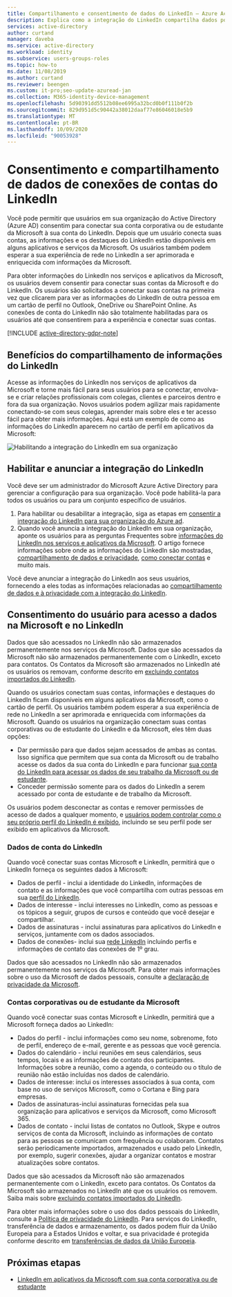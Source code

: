 ```yaml
---
title: Compartilhamento e consentimento de dados do LinkedIn – Azure Active Directory | Microsoft Docs
description: Explica como a integração do LinkedIn compartilha dados por meio dos aplicativos da Microsoft no Azure Active Directory
services: active-directory
author: curtand
manager: daveba
ms.service: active-directory
ms.workload: identity
ms.subservice: users-groups-roles
ms.topic: how-to
ms.date: 11/08/2019
ms.author: curtand
ms.reviewer: beengen
ms.custom: it-pro;seo-update-azuread-jan
ms.collection: M365-identity-device-management
ms.openlocfilehash: 5d90391dd5512b08ee6995a32bcd0b0f111b0f2b
ms.sourcegitcommit: 829d951d5c90442a38012daaf77e86046018e5b9
ms.translationtype: MT
ms.contentlocale: pt-BR
ms.lasthandoff: 10/09/2020
ms.locfileid: "90053928"
---
```

# <a name="linkedin-account-connections-data-sharing-and-consent"></a>Consentimento e compartilhamento de dados de conexões de contas do LinkedIn

Você pode permitir que usuários em sua organização do Active Directory (Azure AD) consentim para conectar sua conta corporativa ou de estudante da Microsoft à sua conta do LinkedIn. Depois que um usuário conecta suas contas, as informações e os destaques do LinkedIn estão disponíveis em alguns aplicativos e serviços da Microsoft. Os usuários também podem esperar a sua experiência de rede no LinkedIn a ser aprimorada e enriquecida com informações da Microsoft.

Para obter informações do LinkedIn nos serviços e aplicativos da Microsoft, os usuários devem consentir para conectar suas contas da Microsoft e do LinkedIn. Os usuários são solicitados a conectar suas contas na primeira vez que clicarem para ver as informações do LinkedIn de outra pessoa em um cartão de perfil no Outlook, OneDrive ou SharePoint Online. As conexões de conta do LinkedIn não são totalmente habilitadas para os usuários até que consentirem para a experiência e conectar suas contas.

[!INCLUDE [active-directory-gdpr-note](../../../includes/gdpr-hybrid-note.md)]

## <a name="benefits-of-sharing-linkedin-information"></a>Benefícios do compartilhamento de informações do LinkedIn

Acesse as informações do LinkedIn nos serviços de aplicativos da Microsoft e torne mais fácil para seus usuários para se conectar, envolva-se e criar relações profissionais com colegas, clientes e parceiros dentro e fora da sua organização. Novos usuários podem agilizar mais rapidamente conectando-se com seus colegas, aprender mais sobre eles e ter acesso fácil para obter mais informações. Aqui está um exemplo de como as informações do LinkedIn aparecem no cartão de perfil em aplicativos da Microsoft:

![Habilitando a integração do LinkedIn em sua organização](./media/linkedin-user-consent/display-example.png)

## <a name="enable-and-announce-linkedin-integration"></a>Habilitar e anunciar a integração do LinkedIn

Você deve ser um administrador do Microsoft Azure Active Directory para gerenciar a configuração para sua organização. Você pode habilitá-la para todos os usuários ou para um conjunto específico de usuários.

1. Para habilitar ou desabilitar a integração, siga as etapas em [consentir a integração do LinkedIn para sua organização do Azure ad](linkedin-integration.md).
2. Quando você anuncia a integração do LinkedIn em sua organização, aponte os usuários para as perguntas Frequentes sobre [informações do LinkedIn nos serviços e aplicativos da Microsoft](https://support.office.com/article/about-linkedin-information-and-features-in-microsoft-apps-and-services-dc81cc70-4d64-4755-9f1c-b9536e34d381). O artigo fornece informações sobre onde as informações do LinkedIn são mostradas, [compartilhamento de dados e privacidade](https://support.microsoft.com/office/your-data-ae9c08a7-4d06-45b5-a065-320a97bc1400), [como conectar contas](https://support.microsoft.com/office/connect-your-linkedin-and-work-or-school-accounts-c7c245f2-fa56-4c9b-ba20-3fceb23c5772) e muito mais.

Você deve anunciar a integração do LinkedIn aos seus usuários, fornecendo a eles todas as informações relacionadas ao [compartilhamento de dados e à privacidade com a integração do LinkedIn](https://support.microsoft.com/office/your-data-ae9c08a7-4d06-45b5-a065-320a97bc1400). 

## <a name="user-consent-for-data-access-in-microsoft-and-linkedin"></a>Consentimento do usuário para acesso a dados na Microsoft e no LinkedIn

Dados que são acessados no LinkedIn não são armazenados permanentemente nos serviços da Microsoft. Dados que são acessados da Microsoft não são armazenados permanentemente com o LinkedIn, exceto para contatos. Os Contatos da Microsoft são armazenados no LinkedIn até os usuários os removam, conforme descrito em [excluindo contatos importados do LinkedIn](https://www.linkedin.com/help/linkedin/answer/43377).

Quando os usuários conectam suas contas, informações e destaques do LinkedIn ficam disponíveis em alguns aplicativos da Microsoft, como o cartão de perfil. Os usuários também podem esperar a sua experiência de rede no LinkedIn a ser aprimorada e enriquecida com informações da Microsoft.
Quando os usuários na organização conectam suas contas corporativas ou de estudante do LinkedIn e da Microsoft, eles têm duas opções:

* Dar permissão para que dados sejam acessados de ambas as contas. Isso significa que permitem que sua conta da Microsoft ou de trabalho acesse os dados da sua conta do LinkedIn e para funcionar [sua conta do LinkedIn para acessar os dados de seu trabalho da Microsoft ou de estudante](https://www.linkedin.com/help/linkedin/answer/84077).
* Conceder permissão somente para os dados do LinkedIn a serem acessado por conta de estudante e de trabalho da Microsoft.

Os usuários podem desconectar as contas e remover permissões de acesso de dados a qualquer momento, e [usuários podem controlar como o seu próprio perfil do LinkedIn é exibido](https://www.linkedin.com/help/linkedin/answer/83), incluindo se seu perfil pode ser exibido em aplicativos da Microsoft.

### <a name="linkedin-account-data"></a>Dados de conta do LinkedIn

Quando você conectar suas contas Microsoft e LinkedIn, permitirá que o LinkedIn forneça os seguintes dados à Microsoft:

* Dados de perfil - inclui a identidade do LinkedIn, informações de contato e as informações que você compartilha com outras pessoas em sua [perfil do LinkedIn](https://www.linkedin.com/help/linkedin/answer/15493).
* Dados de interesse - inclui interesses no LinkedIn, como as pessoas e os tópicos a seguir, grupos de cursos e conteúdo que você desejar e compartilhar.
* Dados de assinaturas - inclui assinaturas para aplicativos do LinkedIn e serviços, juntamente com os dados associados. 
* Dados de conexões- inclui sua [rede LinkedIn](https://www.linkedin.com/help/linkedin/answer/110) incluindo perfis e informações de contato das conexões de 1º grau.

Dados que são acessados no LinkedIn não são armazenados permanentemente nos serviços da Microsoft. Para obter mais informações sobre o uso da Microsoft de dados pessoais, consulte a [declaração de privacidade da Microsoft](https://privacy.microsoft.com/privacystatement/).

### <a name="microsoft-work-or-school-account-data"></a>Contas corporativas ou de estudante da Microsoft

Quando você conectar suas contas Microsoft e LinkedIn, permitirá que a Microsoft forneça dados ao LinkedIn:

* Dados do perfil - inclui informações como seu nome, sobrenome, foto de perfil, endereço de e-mail, gerente e as pessoas que você gerencia.
* Dados do calendário - inclui reuniões em seus calendários, seus tempos, locais e as informações de contato dos participantes. Informações sobre a reunião, como a agenda, o conteúdo ou o título de reunião não estão incluídas nos dados de calendário.
* Dados de interesse: inclui os interesses associados à sua conta, com base no uso de serviços Microsoft, como o Cortana e Bing para empresas.
* Dados de assinaturas-inclui assinaturas fornecidas pela sua organização para aplicativos e serviços da Microsoft, como Microsoft 365.
* Dados de contato - inclui listas de contatos no Outlook, Skype e outros serviços de conta da Microsoft, incluindo as informações de contato para as pessoas se comunicam com frequência ou colaboram. Contatos serão periodicamente importados, armazenados e usado pelo LinkedIn, por exemplo, sugerir conexões, ajudar a organizar contatos e mostrar atualizações sobre contatos.

Dados que são acessados da Microsoft não são armazenados permanentemente com o LinkedIn, exceto para contatos. Os Contatos da Microsoft são armazenados no LinkedIn até que os usuários os removem. Saiba mais sobre [excluindo contatos importados do LinkedIn](https://www.linkedin.com/help/linkedin/answer/43377).

Para obter mais informações sobre o uso dos dados pessoais do LinkedIn, consulte a [Política de privacidade do LinkedIn](https://www.linkedin.com/legal/privacy-policy). Para serviços do LinkedIn, transferência de dados e armazenamento, os dados podem fluir da União Europeia para a Estados Unidos e voltar, e sua privacidade é protegida conforme descrito em [transferências de dados da União Europeia](https://www.linkedin.com/help/linkedin/answer/62533).

## <a name="next-steps"></a>Próximas etapas

* [LinkedIn em aplicativos da Microsoft com sua conta corporativa ou de estudante](https://www.linkedin.com/help/linkedin/answer/84077)
